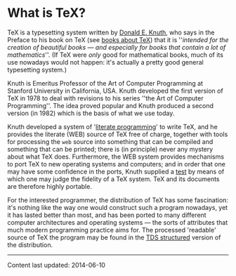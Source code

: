 # What is TeX?

TeX is a typesetting system written by
[Donald E. Knuth](http://sunburn.stanford.edu/&nbsp;knuth/), who
says in the Preface to his book on TeX
(see [books about TeX](./FAQ-tex-books.html)) that it is
''_intended for the creation of beautiful books&nbsp;&mdash;_
_and especially for books that contain a lot of mathematics_''.
(If TeX were _only_ good for mathematical books, much of its
use nowadays would not happen: it's actually a pretty good general
typesetting system.)

Knuth is Emeritus Professor of the Art of Computer Programming at
Stanford University in California, USA.  Knuth developed the
first version of TeX in 1978 to deal with revisions to his series
''the Art of Computer Programming''.  The idea proved popular and
Knuth produced a second version (in 1982) which is the basis of what
we use today.

Knuth developed a system of 
'[literate programming](./FAQ-lit.html)' to write TeX,
and he provides the literate (WEB) source of TeX free of charge,
together with tools for processing the `web` source into something
that can be compiled and something that can be printed; there is (in
principle) never any mystery about what TeX does.  Furthermore, the
WEB system provides mechanisms to port TeX to new operating
systems and computers; and in order that one may have some confidence
in the ports, Knuth supplied a [test](./FAQ-triptrap.html) by
means of which one may judge the fidelity of a TeX system.  TeX
and its documents are therefore highly portable.

For the interested programmer, the distribution of TeX has some
fascination: it's nothing like the way one would construct such a
program nowadays, yet it has lasted better than most, and has been
ported to many different computer architectures and operating
systems&nbsp;&mdash; the sorts of attributes that much modern programming
practice aims for.  The processed 'readable' source of TeX the
program may be found in the 
  [TDS structured](./FAQ-tds.html) version of the distribution.


----

Content last updated: 2014-06-10
